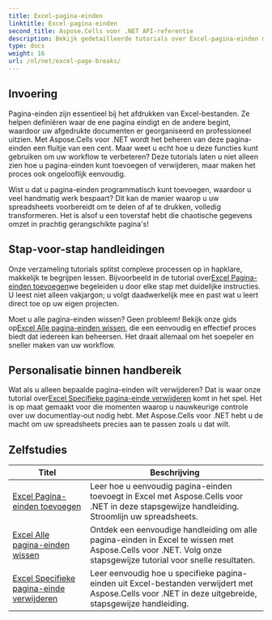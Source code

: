 ```yaml
---
title: Excel-pagina-einden
linktitle: Excel-pagina-einden
second_title: Aspose.Cells voor .NET API-referentie
description: Bekijk gedetailleerde tutorials over Excel-pagina-einden met Aspose.Cells voor .NET. Verbeter de lay-out van uw Excel-werkmappen met gemak.
type: docs
weight: 16
url: /nl/net/excel-page-breaks/
---
```

## Invoering

Pagina-einden zijn essentieel bij het afdrukken van Excel-bestanden. Ze helpen definiëren waar de ene pagina eindigt en de andere begint, waardoor uw afgedrukte documenten er georganiseerd en professioneel uitzien. Met Aspose.Cells voor .NET wordt het beheren van deze pagina-einden een fluitje van een cent. Maar weet u echt hoe u deze functies kunt gebruiken om uw workflow te verbeteren? Deze tutorials laten u niet alleen zien hoe u pagina-einden kunt toevoegen of verwijderen, maar maken het proces ook ongelooflijk eenvoudig.

Wist u dat u pagina-einden programmatisch kunt toevoegen, waardoor u veel handmatig werk bespaart? Dit kan de manier waarop u uw spreadsheets voorbereidt om te delen of af te drukken, volledig transformeren. Het is alsof u een toverstaf hebt die chaotische gegevens omzet in prachtig gerangschikte pagina's!

## Stap-voor-stap handleidingen
 Onze verzameling tutorials splitst complexe processen op in hapklare, makkelijk te begrijpen lessen. Bijvoorbeeld in de tutorial over[Excel Pagina-einden toevoegen](./excel-add-page-breaks/)we begeleiden u door elke stap met duidelijke instructies. U leest niet alleen vakjargon; u volgt daadwerkelijk mee en past wat u leert direct toe op uw eigen projecten. 

 Moet u alle pagina-einden wissen? Geen probleem! Bekijk onze gids op[Excel Alle pagina-einden wissen](./excel-clear-all-page-breaks/), die een eenvoudig en effectief proces biedt dat iedereen kan beheersen. Het draait allemaal om het soepeler en sneller maken van uw workflow.

## Personalisatie binnen handbereik
 Wat als u alleen bepaalde pagina-einden wilt verwijderen? Dat is waar onze tutorial over[Excel Specifieke pagina-einde verwijderen](./excel-remove-specific-page-break/) komt in het spel. Het is op maat gemaakt voor die momenten waarop u nauwkeurige controle over uw documentlay-out nodig hebt. Met Aspose.Cells voor .NET hebt u de macht om uw spreadsheets precies aan te passen zoals u dat wilt. 

## Zelfstudies 
| Titel | Beschrijving |
| --- | --- |
| [Excel Pagina-einden toevoegen](./excel-add-page-breaks/) | Leer hoe u eenvoudig pagina-einden toevoegt in Excel met Aspose.Cells voor .NET in deze stapsgewijze handleiding. Stroomlijn uw spreadsheets. |  
| [Excel Alle pagina-einden wissen](./excel-clear-all-page-breaks/) | Ontdek een eenvoudige handleiding om alle pagina-einden in Excel te wissen met Aspose.Cells voor .NET. Volg onze stapsgewijze tutorial voor snelle resultaten. |  
| [Excel Specifieke pagina-einde verwijderen](./excel-remove-specific-page-break/) | Leer eenvoudig hoe u specifieke pagina-einden uit Excel-bestanden verwijdert met Aspose.Cells voor .NET in deze uitgebreide, stapsgewijze handleiding. |  